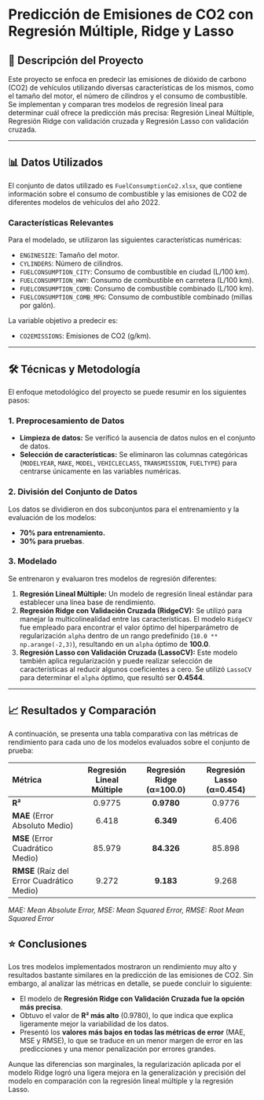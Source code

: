 # Predicción de Emisiones de CO2 con Regresión Múltiple, Ridge y Lasso

## 📝 Descripción del Proyecto

Este proyecto se enfoca en predecir las emisiones de dióxido de carbono (CO2) de vehículos utilizando diversas características de los mismos, como el tamaño del motor, el número de cilindros y el consumo de combustible. Se implementan y comparan tres modelos de regresión lineal para determinar cuál ofrece la predicción más precisa: Regresión Lineal Múltiple, Regresión Ridge con validación cruzada y Regresión Lasso con validación cruzada.

---

## 📊 Datos Utilizados

El conjunto de datos utilizado es `FuelConsumptionCo2.xlsx`, que contiene información sobre el consumo de combustible y las emisiones de CO2 de diferentes modelos de vehículos del año 2022.

### **Características Relevantes**

Para el modelado, se utilizaron las siguientes características numéricas:

- `ENGINESIZE`: Tamaño del motor.
- `CYLINDERS`: Número de cilindros.
- `FUELCONSUMPTION_CITY`: Consumo de combustible en ciudad (L/100 km).
- `FUELCONSUMPTION_HWY`: Consumo de combustible en carretera (L/100 km).
- `FUELCONSUMPTION_COMB`: Consumo de combustible combinado (L/100 km).
- `FUELCONSUMPTION_COMB_MPG`: Consumo de combustible combinado (millas por galón).

La variable objetivo a predecir es:

- `CO2EMISSIONS`: Emisiones de CO2 (g/km).

---

## 🛠️ Técnicas y Metodología

El enfoque metodológico del proyecto se puede resumir en los siguientes pasos:

### **1. Preprocesamiento de Datos**

- **Limpieza de datos:** Se verificó la ausencia de datos nulos en el conjunto de datos.
- **Selección de características:** Se eliminaron las columnas categóricas (`MODELYEAR`, `MAKE`, `MODEL`, `VEHICLECLASS`, `TRANSMISSION`, `FUELTYPE`) para centrarse únicamente en las variables numéricas.

### **2. División del Conjunto de Datos**

Los datos se dividieron en dos subconjuntos para el entrenamiento y la evaluación de los modelos:

- **70% para entrenamiento.**
- **30% para pruebas**.

### **3. Modelado**

Se entrenaron y evaluaron tres modelos de regresión diferentes:

1.  **Regresión Lineal Múltiple:** Un modelo de regresión lineal estándar para establecer una línea base de rendimiento.
2.  **Regresión Ridge con Validación Cruzada (RidgeCV):** Se utilizó para manejar la multicolinealidad entre las características. El modelo `RidgeCV` fue empleado para encontrar el valor óptimo del hiperparámetro de regularización `alpha` dentro de un rango predefinido (`10.0 ** np.arange(-2,3)`), resultando en un `alpha` óptimo de **100.0**.
3.  **Regresión Lasso con Validación Cruzada (LassoCV):** Este modelo también aplica regularización y puede realizar selección de características al reducir algunos coeficientes a cero. Se utilizó `LassoCV` para determinar el `alpha` óptimo, que resultó ser **0.4544**.

---

## 📈 Resultados y Comparación

A continuación, se presenta una tabla comparativa con las métricas de rendimiento para cada uno de los modelos evaluados sobre el conjunto de prueba:

| Métrica                                    | Regresión Lineal Múltiple | Regresión Ridge (α=100.0) | Regresión Lasso (α=0.454) |
| :----------------------------------------- | :-----------------------: | :-----------------------: | :-----------------------: |
| **R²**                                     |          0.9775           |        **0.9780**         |          0.9776           |
| **MAE** (Error Absoluto Medio)             |           6.418           |         **6.349**         |           6.406           |
| **MSE** (Error Cuadrático Medio)           |          85.979           |        **84.326**         |          85.898           |
| **RMSE** (Raíz del Error Cuadrático Medio) |           9.272           |         **9.183**         |           9.268           |

_MAE: Mean Absolute Error, MSE: Mean Squared Error, RMSE: Root Mean Squared Error_

## ⭐ Conclusiones

Los tres modelos implementados mostraron un rendimiento muy alto y resultados bastante similares en la predicción de las emisiones de CO2. Sin embargo, al analizar las métricas en detalle, se puede concluir lo siguiente:

- El modelo de **Regresión Ridge con Validación Cruzada fue la opción más precisa**.
- Obtuvo el valor de **R² más alto** (0.9780), lo que indica que explica ligeramente mejor la variabilidad de los datos.
- Presentó los **valores más bajos en todas las métricas de error** (MAE, MSE y RMSE), lo que se traduce en un menor margen de error en las predicciones y una menor penalización por errores grandes.

Aunque las diferencias son marginales, la regularización aplicada por el modelo Ridge logró una ligera mejora en la generalización y precisión del modelo en comparación con la regresión lineal múltiple y la regresión Lasso.
